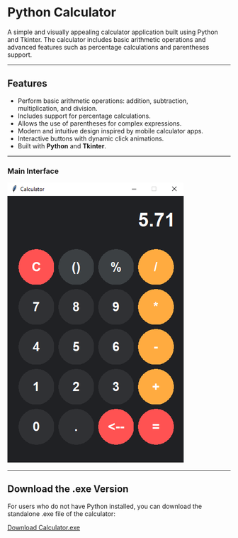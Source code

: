 # Python Calculator

A simple and visually appealing calculator application built using Python and Tkinter. The calculator includes basic arithmetic operations and advanced features such as percentage calculations and parentheses support. 

---

## Features

- Perform basic arithmetic operations: addition, subtraction, multiplication, and division.
- Includes support for percentage calculations.
- Allows the use of parentheses for complex expressions.
- Modern and intuitive design inspired by mobile calculator apps.
- Interactive buttons with dynamic click animations.
- Built with **Python** and **Tkinter**.

---

### Main Interface
![Calculator Screenshot](assets/calculator.PNG)

---

## Download the .exe Version
For users who do not have Python installed, you can download the standalone .exe file of the calculator:

[Download Calculator.exe](https://github.com/izdravko397/Calculator_App/)

